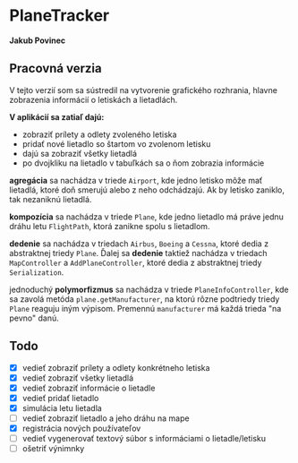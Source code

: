 # PlaneTracker
**Jakub Povinec**

## Pracovná verzia
V tejto verzií som sa sústredil na vytvorenie grafického rozhrania, hlavne zobrazenia informácií o letiskách a lietadlách.

**V aplikácií sa zatiaľ dajú:**
- zobraziť prílety a odlety zvoleného letiska
- pridať nové lietadlo so štartom vo zvolenom letisku
- dajú sa zobraziť všetky lietadlá
- po dvojkliku na lietadlo v tabuľkách sa o ňom zobrazia informácie

**agregácia** sa nachádza v triede `Airport`, kde jedno letisko môže mať lietadlá, ktoré doň smerujú alebo z neho odchádzajú. Ak by letisko zaniklo, tak nezaniknú lietadlá.

**kompozícia** sa nachádza v triede `Plane`, kde jedno lietadlo má práve jednu dráhu letu `FlightPath`, ktorá zanikne spolu s lietadlom.

**dedenie** sa nachádza v triedach `Airbus`, `Boeing` a `Cessna`, ktoré dedia z abstraktnej triedy `Plane`. Ďalej sa **dedenie** taktiež nachádza v triedach `MapController` a `AddPlaneController`, ktoré dedia z abstraktnej triedy `Serialization`.

jednoduchý **polymorfizmus** sa nachádza v triede `PlaneInfoController`, kde sa zavolá metóda `plane.getManufacturer`, na ktorú rôzne podtriedy triedy `Plane` reaguju iným výpisom. Premennú `manufacturer` má každá trieda "na pevno" danú.





## Todo
- [x] vedieť zobraziť prílety a odlety konkrétneho letiska
- [x] vedieť zobraziť všetky lietadlá
- [x] vedieť zobraziť informácie o lietadle
- [x] vedieť pridať lietadlo
- [x] simulácia letu lietadla
- [ ] vedieť zobraziť lietadlo a jeho dráhu na mape
- [x] registrácia nových používateľov
- [ ] vedieť vygenerovať textový súbor s informáciami o lietadle/letisku
- [ ] ošetriť výnimnky